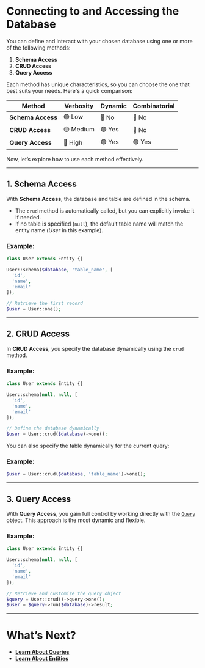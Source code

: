 # Connecting to and Accessing the Database  

You can define and interact with your chosen database using one or more of the following methods:  

1. **Schema Access**  
2. **CRUD Access**  
3. **Query Access**  

Each method has unique characteristics, so you can choose the one that best suits your needs. Here's a quick comparison:  

| Method        | Verbosity | Dynamic | Combinatorial |  
|---------------|-----------|---------|---------------|  
| **Schema Access** | 🟢 Low    | 🔴 No    | 🔴 No          |  
| **CRUD Access**   | 🟡 Medium | 🟢 Yes   | 🔴 No          |  
| **Query Access**  | 🔴 High   | 🟢 Yes   | 🟢 Yes         |  

Now, let’s explore how to use each method effectively.  

---

## 1. Schema Access  

With **Schema Access**, the database and table are defined in the schema.  
- The `crud` method is automatically called, but you can explicitly invoke it if needed.  
- If no table is specified (`null`), the default table name will match the entity name (*User* in this example).  

### Example:  
```php
class User extends Entity {}

User::schema($database, 'table_name', [
  'id',
  'name',
  'email'
]);

// Retrieve the first record
$user = User::one();
```  

---

## 2. CRUD Access  

In **CRUD Access**, you specify the database dynamically using the `crud` method.  

### Example:  
```php
class User extends Entity {}

User::schema(null, null, [
  'id',
  'name',
  'email'
]);

// Define the database dynamically
$user = User::crud($database)->one();
```  

You can also specify the table dynamically for the current query:  

### Example:  
```php
$user = User::crud($database, 'table_name')->one();
```  

---

## 3. Query Access  

With **Query Access**, you gain full control by working directly with the [`Query`](query.md) object. This approach is the most dynamic and flexible.  

### Example:  
```php
class User extends Entity {}

User::schema(null, null, [
  'id',
  'name',
  'email'
]);

// Retrieve and customize the query object
$query = User::crud()->query->one();
$user = $query->run($database)->result;
```  

---

# What’s Next?  

- [**Learn About Queries**](query.md)
- [**Learn About Entities**](entity.md)
